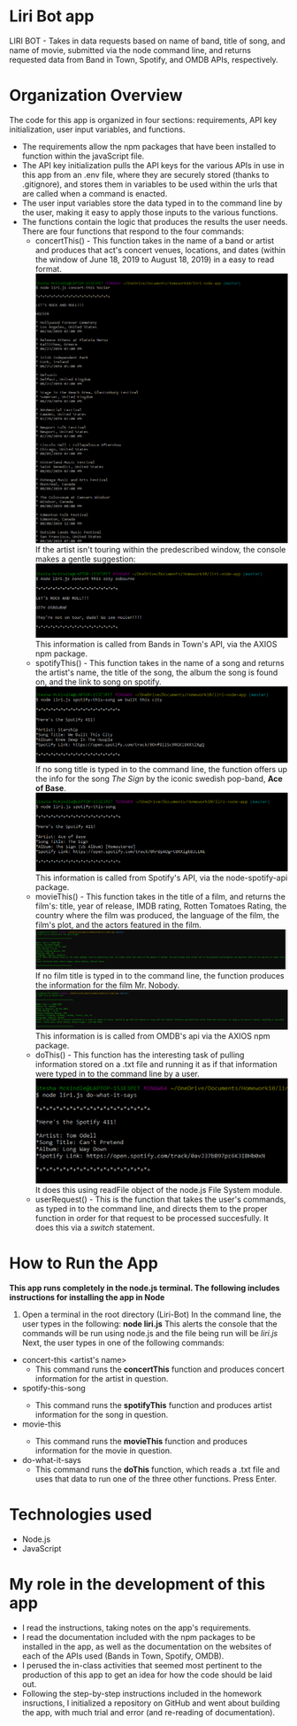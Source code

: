 # Liri Bot app
LIRI BOT - Takes in data requests based on name of band, title of song, and name of movie, submitted via the node command line, and returns requested data from Band in Town, Spotify, and OMDB APIs, respectively.

# Organization Overview
The code for this app is organized in four sections: requirements, API key initialization, user input variables, and functions.
* The requirements allow the npm packages that have been installed to function within the javaScript file.
* The API key initialization pulls the API keys for the various APIs in use in this app from an .env file, where they are securely stored (thanks to .gitignore), and stores them in variables to be used within the urls that are called when a command is enacted.
* The user input variables store the data typed in to the command line by the user, making it easy to apply those inputs to the various functions.
* The functions contain the logic that produces the results the user needs. There are four functions that respond to the four commands:
  * concertThis() - This function takes in the name of a band or artist and produces that act's concert venues, locations, and dates (within the window of June 18, 2019 to August 18, 2019) in a easy to read format. 
  ![concertThis screenshot](/images/concertThis.png)
  If the artist isn't touring within the predescribed window, the console makes a gentle suggestion:
  ![concertThis not touring screenshot](/images/concertThisNotTouring.png)
  This information is called from Bands in Town's API, via the AXIOS npm package.
  * spotifyThis() - This function takes in the name of a song and returns the artist's name, the title of the song, the album the song is found on, and the link to song on spotify.
  ![spotifyThis screenshot](/images/spotify-this-song.png)
  If no song title is typed in to the command line, the function offers up the info for the song *The Sign* by the iconic swedish pop-band, **Ace of Base**. 
  ![spotifyThis Ace of Base screenshot](/images/spotify-this-song-ace-of-base.png)This information is called from Spotify's API, via the node-spotify-api package.
  * movieThis() - This function takes in the title of a film, and returns the film's: title, year of release, IMDB rating, Rotten Tomatoes Rating, the country where the film was produced, the language of the film, the film's plot, and the actors featured in the film.
  ![movieThis screenshot](/images/movieThis.png) If no film title is typed in to the command line, the function produces the information for the film Mr. Nobody. 
  ![movieThis screenshot with no user input](/images/movieThisNoInput.png)This information is is called from OMDB's api via the AXIOS npm package.
  * doThis() - This function has the interesting task of pulling information stored on a .txt file and running it as if that information were typed in to the command line by a user.
  ![doThis screenshot](/images/doWhatItSaysScreenshot.png)It does this using readFile object of the node.js File System module.
  * userRequest() - This is the function that takes the user's commands, as typed in to the command line, and directs them to the proper function in order for that request to be processed succesfully. It does this via a *switch* statement.
  
# How to Run the App
**This app runs completely in the node.js terminal. The following includes instructions for installing the app in Node**
1. Open a terminal in the root directory (Liri-Bot)
In the command line, the user types in the following:
**node liri.js** 
This alerts the console that the commands will be run using node.js and the file being run will be *liri.js*
Next, the user types in one of the following commands:
* concert-this <artist's name> 
  * This command runs the **concertThis** function and produces concert information for the artist in question.
* spotify-this-song <song title>
  * This command runs the **spotifyThis** function and produces artist information for the song in question. 
* movie-this <movie title>
  * This command runs the **movieThis** function and produces information for the movie in question.
* do-what-it-says
  * This command runs the **doThis** function, which reads a .txt file and uses that data to run one of the three other functions.
Press Enter.

# Technologies used
* Node.js
* JavaScript

# My role in the development of this app
* I read the instructions, taking notes on the app's requirements.
* I read the documentation included with the npm packages to be installed in the app, as well as the documentation on the websites of each of the APIs used (Bands in Town, Spotify, OMDB).
* I perused the in-class activities that seemed most pertinent to the production of this app to get an idea for how the code should be laid out.
* Following the step-by-step instructions included in the homework insructions, I initialized a repository on GitHub and went about building the app, with much trial and error (and re-reading of documentation).
  
  

